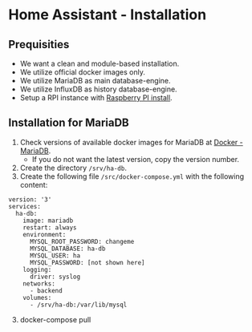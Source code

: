 # Home Assistant - Installation

## Prequisities

- We want a clean and module-based installation.
- We utilize official docker images only.
- We utilize MariaDB as main database-engine.
- We utilize InfluxDB as history database-engine.
- Setup a RPI instance with [Raspberry PI install](https://github.com/slittorin/raspberrypi-install/).

## Installation for MariaDB

1. Check versions of available docker images for MariaDB at [Docker - MariaDB](https://hub.docker.com/_/mariadb).
   - If you do not want the latest version, copy the version number.
4. Create the directory `/srv/ha-db`.
5. Create the following file `/src/docker-compose.yml` with the following content:
```
version: '3'
services:
  ha-db:
    image: mariadb
    restart: always
    environment:
      MYSQL_ROOT_PASSWORD: changeme
      MYSQL_DATABASE: ha-db
      MYSQL_USER: ha
      MYSQL_PASSWORD: [not shown here]
    logging:
      driver: syslog
    networks:
      - backend
    volumes:
      - /srv/ha-db:/var/lib/mysql
```
3. docker-compose pull
